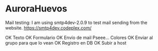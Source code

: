 # AuroraHuevos

Mail testing:
	I am using smtp4dev-2.0.9 to test mail sending from the website.
	https://smtp4dev.codeplex.com/


OK	Texto
OK	Formulario
OK	Envío de mail
Pseee... Colores
OK	Enviar al grupo para que lo vean
OK	Registro en DB
OK	Subir a host
